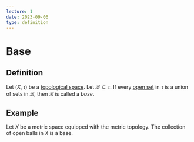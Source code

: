 ```yaml
---
lecture: 1
date: 2023-09-06
type: definition
---
```

# Base
## Definition
Let $\left(X, \tau\right)$ be a [topological space](topology). Let $\mathcal{B} \subseteq \tau$. If every [open set](open_set) in $\tau$ is a union of sets in $\mathcal{B}$, then $\mathcal{B}$ is called a *base*.
## Example
Let $X$ be a metric space equipped with the metric topology. The collection of open balls in $X$ is a base.
